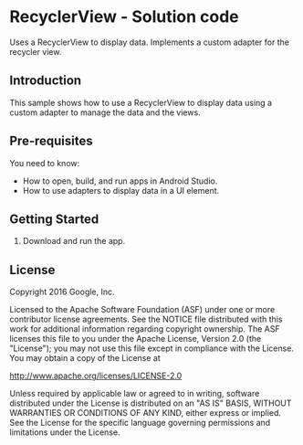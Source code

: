 RecyclerView - Solution code
============================

Uses a RecyclerView to display data. Implements a custom adapter for the
recycler view.

Introduction
------------

This sample shows how to use a RecyclerView to display data using a custom
adapter to manage the data and the views.

Pre-requisites
--------------

You need to know:
- How to open, build, and run apps in Android Studio.
- How to use adapters to display data in a UI element.

Getting Started
---------------

1. Download and run the app.

License
-------

Copyright 2016 Google, Inc.

Licensed to the Apache Software Foundation (ASF) under one or more contributor
license agreements.  See the NOTICE file distributed with this work for
additional information regarding copyright ownership.  The ASF licenses this
file to you under the Apache License, Version 2.0 (the "License"); you may not
use this file except in compliance with the License.  You may obtain a copy of
the License at

  http://www.apache.org/licenses/LICENSE-2.0

Unless required by applicable law or agreed to in writing, software
distributed under the License is distributed on an "AS IS" BASIS, WITHOUT
WARRANTIES OR CONDITIONS OF ANY KIND, either express or implied.  See the
License for the specific language governing permissions and limitations under
the License.

